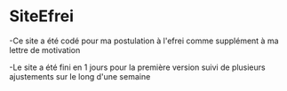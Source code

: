 # SiteEfrei
-Ce site a été codé pour ma postulation à l'efrei comme supplément à ma lettre de motivation

-Le site a été fini en 1 jours pour la première version suivi de plusieurs ajustements sur le long d'une semaine
